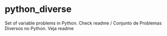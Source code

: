# python_diverse
Set of variable problems in Python. Check readme / Conjunto de Problemas Diversos no Python. Veja readme
